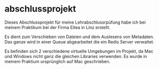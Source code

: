 # abschlussprojekt
Dieses Abschlussprojekt für meine Lehrabschlussrpüfung habe ich bei meinem Praktikum bei der Firma Eitea in Linz erstellt.

Es dient zum Verschieben von Dateien und dem Auslesens von Metadaten. Das ganze wird in einer Queue abgearbeitet die ein Redis Server verwaltet.

Es befinden sich 2 verschiedene virtuelle Umgebungen im Projekt, da Mac und Windows nicht ganz die gleichen Libraries verwenden. Es wurde in meinem Praktium ursprünglich auf Mac geschrieben.
